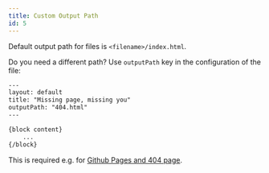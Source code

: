 ```yaml
---
title: Custom Output Path
id: 5
---
```


Default output path for files is `<filename>/index.html`.

Do you need a different path? Use `outputPath` key in the configuration of the file:

```html
---
layout: default
title: "Missing page, missing you"
outputPath: "404.html"
---

{block content}
    ...
{/block}
```

This is required e.g. for [Github Pages and 404 page](https://help.github.com/articles/creating-a-custom-404-page-for-your-github-pages-site/).
